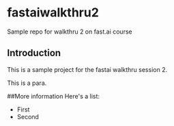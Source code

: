 # fastaiwalkthru2
Sample repo for walkthru 2 on fast.ai course

## Introduction

This is a sample project for the fastai walkthru session 2.

This is a para.

##More information
Here's a list:

- First
- Second
